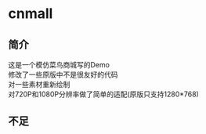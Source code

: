 # cnmall
## 简介
这是一个模仿菜鸟商城写的Demo<br>
修改了一些原版中不是很友好的代码<br>
对一些素材重新绘制<br>
对720P和1080P分辨率做了简单的适配(原版只支持1280*768)<br>

## 不足
